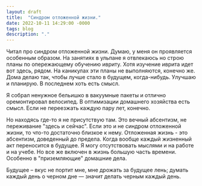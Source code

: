 ```yaml
---
layout: draft
title:  "Синдром отложенной жизни."
date: 2022-10-11 14:29:00 -0000
tags: blog
description: "."
---
```


Читал про синдром отложенной жизни. Думаю, у меня он проявляется особенным образом. На занятиях в ульпане я отвлекаюсь но строю планы по опережающему обучению ивриту. Хотя изучение иврита идет вот здесь, рядом. На каникулах эти планы не выполняются, конечно же. Дома делаю так, чтобы лучше стало в будущем, когда-нибудь. Улучшаю и планирую. В последнем хоть есть смысл.

Я собрал ненужное бельишко в вакуумные пакеты и отлично оремонтировал велосипед. В оптимизации домашнего хозяйства есть смысл. Если не переезжать каждую пару лет, конечно.

Но находясь где-то я не присутствую там. Это вечный абсентизм, не переживание "здесь и сейчас". Если это и не синдром отложенной жизни, то что-то достаточно близкое к нему. Отложенная жизнь - это абсентизм, доведенный до предела. Когда вообще каждый жизненный акт переносится в будущее. Я могу отсутствовать мыслями и на работе и на учебе. Но все же включен в жизнь большую часть времени. Особенно в "приземляющие" домашние дела. 

Будущее – вкус не портит мне, 
мне дрожать за будущее лень; 
думать каждый день о черном дне 
— значит делать черным каждый день.